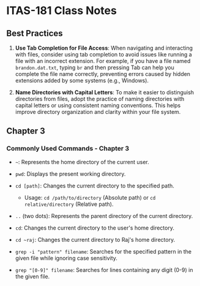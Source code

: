 # ITAS-181 Class Notes

## Best Practices

1. **Use Tab Completion for File Access**: When navigating and interacting with files, consider using tab completion to avoid issues like running a file with an incorrect extension. For example, if you have a file named `brandon.dat.txt`, typing `br` and then pressing Tab can help you complete the file name correctly, preventing errors caused by hidden extensions added by some systems (e.g., Windows).

2. **Name Directories with Capital Letters**: To make it easier to distinguish directories from files, adopt the practice of naming directories with capital letters or using consistent naming conventions. This helps improve directory organization and clarity within your file system.

## Chapter 3

### Commonly Used Commands - Chapter 3

- `~`: Represents the home directory of the current user.

- `pwd`: Displays the present working directory.

- `cd [path]`: Changes the current directory to the specified path.
  - Usage: `cd /path/to/directory` (Absolute path) or `cd relative/directory` (Relative path).

- `..` (two dots): Represents the parent directory of the current directory.

- `cd`: Changes the current directory to the user's home directory.

- `cd ~raj`: Changes the current directory to Raj's home directory.

- `grep -i "pattern" filename`: Searches for the specified pattern in the given file while ignoring case sensitivity.

- `grep "[0-9]" filename`: Searches for lines containing any digit (0-9) in the given file.



